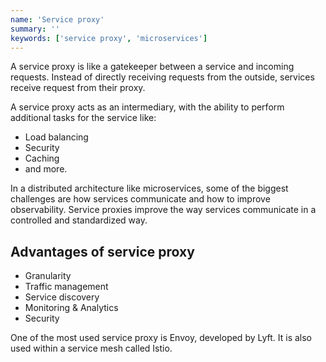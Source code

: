 ```yaml
---
name: 'Service proxy'
summary: ''
keywords: ['service proxy', 'microservices']
---
```


A service proxy is like a gatekeeper between a service and incoming requests. Instead of directly receiving requests from the outside, services receive request from their proxy.

A service proxy acts as an intermediary, with the ability to perform additional tasks for the service like:

- Load balancing
- Security
- Caching
- and more.

In a distributed architecture like microservices, some of the biggest challenges are how services communicate and how to improve observability. Service proxies improve the way services communicate in a controlled and standardized way.

## Advantages of service proxy

- Granularity
- Traffic management
- Service discovery
- Monitoring & Analytics
- Security

One of the most used service proxy is Envoy, developed by Lyft. It is also used within a service mesh called Istio.
